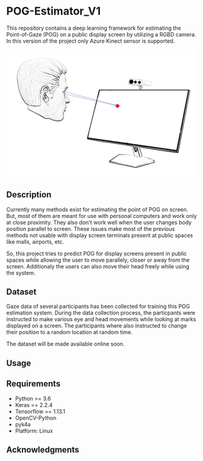 # POG-Estimator_V1
This repository contains a deep learning framework for estimating the Point-of-Gaze (POG) on a public display screen by utilizing a RGBD camera.
In this version of the project only Azure Kinect sensor is supported.
   
<p align="center">
  <img src="https://github.com/scvin2/POG-Estimator_V1/blob/master/Participant_gaze_example.jpg" width="500">
</p>

## Description
Currently many methods exist for estimating the point of POG on screen.
But, most of them are meant for use with personal computers and work only at close proximity.
They also don't work well when the user changes body position parallel to screen.
These issues make most of the previous methods not usable with display screen terminals present at public spaces like malls, airports, etc.

So, this project tries to predict POG for display screens present in public spaces while allowing the user to move parallely, closer or away from the screen. Additionaly the users can also move their head freely while using the system.

## Dataset
Gaze data of several participants has been collected for training this POG estimation system. 
During the data collection process, the particpants were instructed to make various eye and head movements while looking at marks displayed on a screen.
The participants where also instructed to change their position to a random location at random time.

The dataset will be made available online soon.

## Usage


## Requirements
+ Python >= 3.6
+ Keras == 2.2.4
+ Tensorflow == 1.13.1
+ OpenCV-Python
+ pyk4a
+ Platform: Linux

## Acknowledgments
